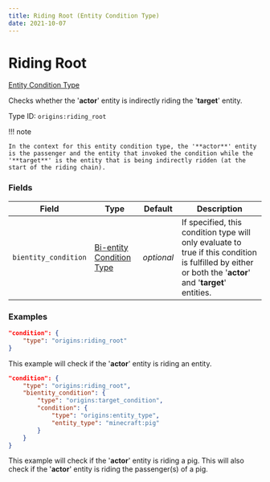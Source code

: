 ```yaml
---
title: Riding Root (Entity Condition Type)
date: 2021-10-07
---
```


# Riding Root

[Entity Condition Type](../entity_condition_types.md)

Checks whether the '**actor**' entity is indirectly riding the '**target**' entity.

Type ID: `origins:riding_root`


!!! note

    In the context for this entity condition type, the '**actor**' entity is the passenger and the entity that invoked the condition while the '**target**' is the entity that is being indirectly ridden (at the start of the riding chain).


### Fields

Field | Type | Default | Description
------|------|---------|-------------
`bientity_condition` | [Bi-entity Condition Type](../bientity_condition_types.md) | _optional_ | If specified, this condition type will only evaluate to true if this condition is fulfilled by either or both the '**actor**' and '**target**' entities.


### Examples

```json
"condition": {
    "type": "origins:riding_root"
}
```

This example will check if the '**actor**' entity is riding an entity.
<br>

```json
"condition": {
    "type": "origins:riding_root",
    "bientity_condition": {
        "type": "origins:target_condition",
        "condition": {
            "type": "origins:entity_type",
            "entity_type": "minecraft:pig"
        }
    }
}
```

This example will check if the '**actor**' entity is riding a pig. This will also check if the '**actor**' entity is riding the passenger(s) of a pig.
